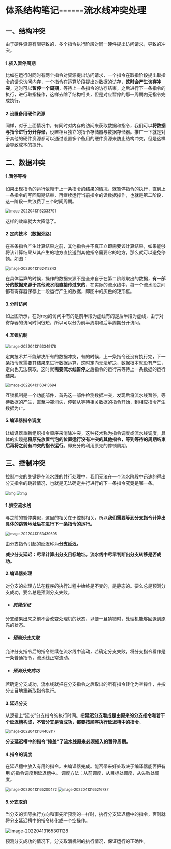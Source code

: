 # 体系结构笔记------流水线冲突处理



## 一、结构冲突

由于硬件资源有限导致的，多个指令执行阶段对同一硬件提出访问请求，导致的冲突。

#### 1.插入暂停周期

比如在运行时同时有两个指令对资源提出访问请求，一个指令在取指阶段提出取指令的请求访问内存，一个指令在运算阶段提出对数据的访存，**这时会产生访存冲突**，这时可以**暂停一个周期**，等待上一条指令的访存结束，之后进行下一条指令的执行，进行取指操作，这样去除了结构相关，但是对应暂停的那一周期内无指令完成执行。

#### 2.设置备用硬件资源

同样，对于上面情况中，有同时对内存的访问来获取数据和指令，我们可以**将数据与指令进行分开存储**，设置相互独立的指令存储器与数据存储器。推广一下就是对于其他的硬件资源都可以通过设置多个备用的硬件资源来防止结构冲突，但是这样会导致成本的提升。



## 二、数据冲突

#### 1.暂停等待

如果出现指令的运行依赖于上一条指令的结果的情况，就暂停指令的执行，直到上一条指令的写回周期结束，再继续运行当前指令的读数据操作，也就是第二阶段，这一阶段一共浪费了三个时间周期。

<img src="C:\Users\Lenovo\AppData\Roaming\Typora\typora-user-images\image-20220413162333791.png" alt="image-20220413162333791" style="zoom:80%;" />

这样的效率就大大降低了。

#### 2.定向技术（数据旁路）

在某条指令产生计算结果之前，其他指令并不真正立即需要该计算结果，如果能够将该计算结果从其产生的地方直接送到其他指令需要它的地方，那么就可以避免停顿。如图：

<img src="C:\Users\Lenovo\AppData\Roaming\Typora\typora-user-images\image-20220413162412843.png" alt="image-20220413162412843" style="zoom:80%;" />

在具体运算的时候，操作的数据来源不是全来自于在第二阶段取出的数据，**有一部分的数据来源于其他流水段直接传过来的**，在实际的流水线中，每一个流水段之间都有寄存器保存上一段运行产生的数据，即图中的灰色的矩形框。

#### 3.分时访问

如上图所示，在对reg的访问中有的是前半段为虚线有的是后半段为虚线，由于对寄存器的访问时间很短，所以可以分为前半周期和后半周期分开访问。

#### 4.互锁机制

<img src="C:\Users\Lenovo\AppData\Roaming\Typora\typora-user-images\image-20220413163349178.png" alt="image-20220413163349178" style="zoom:80%;" />

定向技术并不能解决所有的数据冲突，有的时候，上一条指令还没有执行完，下一条指令就需要其结果来进行数据运算，这时定向无法解决，数据根本就没有产生，定向也无法获取，这时就**需要流水线暂停**之后指令的运行来等待上一条数据的运行结果。

<img src="C:\Users\Lenovo\AppData\Roaming\Typora\typora-user-images\image-20220413163413694.png" alt="image-20220413163413694" style="zoom:80%;" />

互锁机制是一个功能部件，首先这一部件检测数据冲突，发现后将流水线暂停，等待数据的产生，直至冲突消失，停顿从等待相关数据的指令开始，到相应指令产生数据为止。

#### 5.编译器指令调度

让编译器重新组织指令顺序来消除冲突，这种技术称为指令调度或流水线调度，具体的实现是**将原先放置气泡的位置运行没有冲突的其他指令，等到等待的周期结束后再将之前有冲突的指令运行**。即充分的利用原先的停顿周期。



## 三、控制冲突

控制冲突的关键是在流水线的并行处理中，我们无法在一个流水阶段中迅速的得出分支指令的跳转情况，也就是无法确定并行进行的下一条指令究竟是哪一条。

<img src="https://img-blog.csdnimg.cn/20190327190143966.png?x-oss-process=image/watermark,type_ZmFuZ3poZW5naGVpdGk,shadow_10,text_aHR0cHM6Ly9ibG9nLmNzZG4ubmV0L3N0b25lX2ZhbGw=,size_16,color_FFFFFF,t_70" alt="img" style="zoom:80%;" />

<img src="https://img-blog.csdnimg.cn/20190327190237668.png?x-oss-process=image/watermark,type_ZmFuZ3poZW5naGVpdGk,shadow_10,text_aHR0cHM6Ly9ibG9nLmNzZG4ubmV0L3N0b25lX2ZhbGw=,size_16,color_FFFFFF,t_70" alt="img" style="zoom:80%;" />

#### 1.排空流水线

与之前的暂停类似，这里的相关在于控制相关，所以**我们需要等到分支指令计算出具体的跳转地址后在进行下一条指令的运行。**

<img src="C:\Users\Lenovo\AppData\Roaming\Typora\typora-user-images\image-20220413163439595.png" alt="image-20220413163439595" style="zoom:80%;" />

由分支指令引起的延迟称为**分支延迟。**

**减少分支延迟：尽早计算出分支目标地址。流水线中尽早判断出分支转移是否成功。**

#### 2.编译器处理

对分支的处理方法在程序的执行过程中始终是不变的，是静态的。要么总是预测分支成功，要么总是预测分支失败。

- ##### **前提保证**

分支结果出来之前不会改变处理机的状态，以便一旦猜错时，处理机能够回退到原先的状态。

- ##### 预测分支失败

允许分支指令后的指令继续在流水线中流动，若确定分支失败，将分支指令看作是一条普通指令，流水线正常流动。

- ##### 预测分支成功

若确定分支成功，流水线就把在分支指令之后取出的所有指令转化为空操作，并按分支目地重新取指令执行。

#### 3.延迟分支

从逻辑上“延长”分支指令的执行时间。把**延迟分支看成是由原来的分支指令和若干个延迟槽构成，不管分支是否成功，都要按顺序执行延迟槽中的指令**。

<img src="C:\Users\Lenovo\AppData\Roaming\Typora\typora-user-images\image-20220413164408117.png" alt="image-20220413164408117" style="zoom:80%;" />

**分支延迟槽中的指令“掩盖”了流水线原来必须插入的暂停周期。**

#### 4.指令的调度

在延迟槽中放入有用的指令。由编译器完成。能否带来好处取决于编译器能否把有用
的指令调度到延迟槽中。
调度方法：从前调度，从目标处调度，从失败处调度。

<img src="C:\Users\Lenovo\AppData\Roaming\Typora\typora-user-images\image-20220413165200472.png" alt="image-20220413165200472" style="zoom:80%;" />



<img src="C:\Users\Lenovo\AppData\Roaming\Typora\typora-user-images\image-20220413165216787.png" alt="image-20220413165216787" style="zoom:80%;" />

#### 5.分支取消

当分支的实际执行方向和事先所预测的一样时，执行分支延迟槽中的指令，否则就将分支延迟槽中的指令转化成一个空操作。

![image-20220413165301128](C:\Users\Lenovo\AppData\Roaming\Typora\typora-user-images\image-20220413165301128.png)

预测分支成功的情况下，分支取消机制的执行情况，保证运行的正确性。